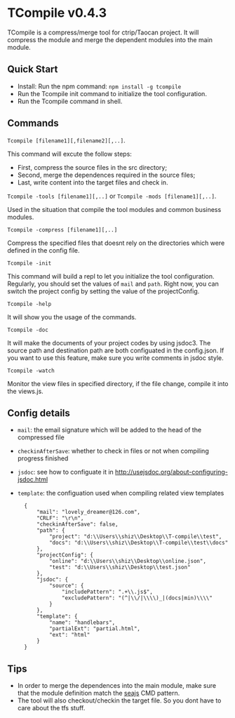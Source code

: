 # TCompile v0.4.3

TCompile is a compress/merge tool for ctrip/Taocan project. It will compress the module and merge the dependent modules into the main module. 

## Quick Start

* Install: Run the npm command: `npm install -g tcompile`
* Run the Tcompile init command to initialize the tool configuration. 
* Run the Tcompile command in shell. 

## Commands

`Tcompile [filename1][,filename2][,..]`. 

This command will excute the follow steps: 
* First, compress the source files in the src directory;
* Second, merge the dependences required in the source files;
* Last, write content into the target files and check in.

`Tcompile -tools [filename1][,..]` or `Tcompile -mods [filename1][,..]`.

Used in the situation that compile the tool modules and common business modules.

`Tcompile -compress [filename1][,..]`

Compress the specified files that doesnt rely on the directories which were defined in the config file. 

`Tcompile -init`

This command will build a repl to let you initialize the tool configuration. Regularly, you should set the values of `mail` and `path`.
Right now, you can switch the project config by setting the value of the projectConfig.

`Tcompile -help`

It will show you the usage of the commands.

`Tcompile -doc`

It will make the documents of your project codes by using jsdoc3. The source path and destination path are both configuated in the config.json. If you want to use this feature, make sure you write comments in jsdoc style.

`Tcompile -watch`

Monitor the view files in specified directory, if the file change, compile it into the views.js.

## Config details

* `mail`: the email signature which will be added to the head of the compressed file
* `checkinAfterSave`: whether to check in files or not when compiling progress finished
* `jsdoc`: see how to configuate it in http://usejsdoc.org/about-configuring-jsdoc.html
* `template`: the configuation used when compiling related view templates

		{
		    "mail": "lovely_dreamer@126.com",
		    "CRLF": "\r\n",
		    "checkinAfterSave": false,
		    "path": {
		        "project": "d:\\Users\\shiz\\Desktop\\T-compile\\test",
		        "docs": "d:\\Users\\shiz\\Desktop\\T-compile\\test\\docs"
		    },
		    "projectConfig": {
		        "online": "d:\\Users\\shiz\\Desktop\\online.json",
		        "test": "d:\\Users\\shiz\\Desktop\\test.json"
		    },
		    "jsdoc": {
		        "source": {
		            "includePattern": ".+\\.js$",
		            "excludePattern": "(^|\\/|\\\\)_|(docs|min)\\\\"
		        }
		    },
		    "template": {
		        "name": "handlebars",
		        "partialExt": "partial.html",
		        "ext": "html"
		    }
		}

## Tips

* In order to merge the dependences into the main module, make sure that the module definition match the [seajs](http://seajs.org/docs/) CMD pattern.
* The tool will also checkout/checkin the target file. So you dont have to care about the tfs stuff. 